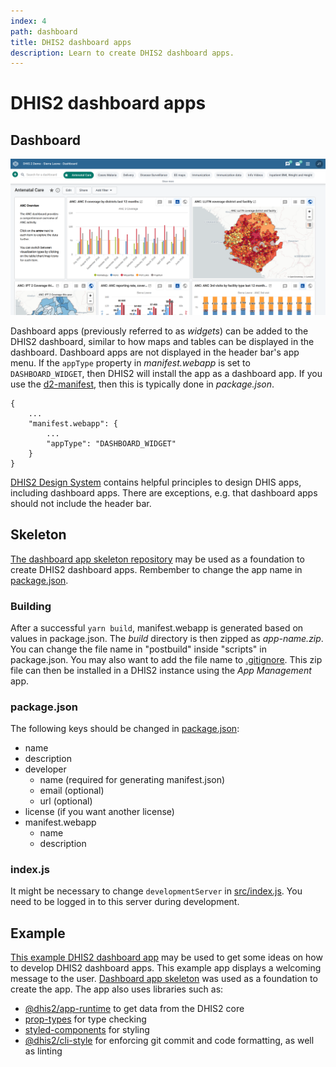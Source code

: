 ```yaml
---
index: 4
path: dashboard
title: DHIS2 dashboard apps
description: Learn to create DHIS2 dashboard apps.
---
```


# DHIS2 dashboard apps

## Dashboard
![DHIS2 dashboard][dashboard-image]

Dashboard apps (previously referred to as *widgets*) can be added to the DHIS2 dashboard, similar to how maps and tables can be displayed in the dashboard. Dashboard apps are not displayed in the header bar's app menu. If the `appType` property in *manifest.webapp* is set to `DASHBOARD_WIDGET`, then DHIS2 will install the app as a dashboard app. If you use the [d2-manifest][d2-manifest], then this is typically done in *package.json*.

```json{3}
{
    ...
    "manifest.webapp": {
        ...
        "appType": "DASHBOARD_WIDGET"
    }
}
```

[DHIS2 Design System][design-system] contains helpful principles to design DHIS apps, including dashboard apps. There are exceptions, e.g. that dashboard apps should not include the header bar.

## Skeleton
[The dashboard app skeleton repository][skeleton] may be used as a foundation to create DHIS2 dashboard apps. Rembember to change the app name in [package.json][skeleton-package].

### Building
After a successful `yarn build`, manifest.webapp is generated based on values in package.json. The *build* directory is then zipped as *app-name.zip*. You can change the file name in "postbuild" inside "scripts" in package.json. You may also want to add the file name to [.gitignore][skeleton-gitignore]. This zip file can then be installed in a DHIS2 instance using the *App Management* app.

### package.json
The following keys should be changed in [package.json][skeleton-package]:
* name
* description
* developer
    * name (required for generating manifest.json)
    * email (optional)
    * url (optional)
* license (if you want another license)
* manifest.webapp
    * name
    * description

### index.js
It might be necessary to change `developmentServer` in [src/index.js][skeleton-js]. You need to be logged in to this server during development.

## Example
[This example DHIS2 dashboard app][example] may be used to get some ideas on how to develop DHIS2 dashboard apps. This example app displays a welcoming message to the user. [Dashboard app skeleton][apps-skeleton] was used as a foundation to create the app. The app also uses libraries such as:
* [@dhis2/app-runtime][app-runtime] to get data from the DHIS2 core
* [prop-types][prop-types] for type checking
* [styled-components][styled-components] for styling
* [@dhis2/cli-style][cli-style] for enforcing git commit and code formatting, as well as linting


[dashboard-image]: images/dashboard.png
[design-system]: https://github.com/dhis2/design-system
[d2-manifest]: https://www.npmjs.com/package/d2-manifest
[skeleton]: https://github.com/dhis2designlab/dashboard-app-skeleton
[skeleton-gitignore]: https://github.com/dhis2designlab/dashboard-app-skeleton/tree/master/.gitignore#L25
[skeleton-package]: https://github.com/dhis2designlab/dashboard-app-skeleton/tree/master/package.json
[skeleton-js]: https://github.com/dhis2designlab/dashboard-app-skeleton/tree/master/src/index.js#L15
[example]: https://github.com/dhis2designlab/dashboard-app-example
[apps-skeleton]: #skeleton
[app-runtime]: https://github.com/dhis2/app-runtime/tree/master/services/data
[prop-types]: https://www.npmjs.com/package/prop-types
[styled-components]: https://www.styled-components.com/
[cli-style]: https://www.npmjs.com/package/@dhis2/cli-style